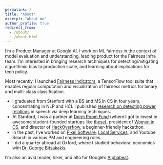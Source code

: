 ```yaml
---
permalink: /
title: "Aboot"
excerpt: "About me"
author_profile: true
redirect_from: 
  - /about/
  - /about.html
---
```

I’m a Product Manager at Google AI. I work on ML fairness in the context of model evaluation and understanding, leading product for the Fairness Infra team. I’m interested in bringing research techniques for detecting/mitigating algorithmic bias to production scale, and learning about implications for tech policy. 

Most recently, I launched [Fairness Indicators](https://ai.googleblog.com/2019/12/fairness-indicators-scalable.html), a TensorFlow tool suite that enables regular computation and visualization of fairness metrics for binary and multi-class classification. 

* I graduated from Stanford with a BS and MS in CS in four years, concentrating in NLP and HCI. I published [research on detecting power relations](https://www.aclweb.org/anthology/W18-4511/) in speech via deep learning techniques. 
* At Stanford, I was a partner at [Dorm Room Fund](https://medium.com/@dormroomfund/the-26-students-powering-entrepreneurship-meet-dorm-room-funds-new-partners-2a2d83d7c9f0) (where I got to invest in awesome student-founded startups like [these](https://www.dormroomfund.com/companies)), president of [Women in CS](https://medium.com/@stanford.wics/a-welcome-note-from-the-wics-presidents-9a8cb33827b0), and director of [HackOverflow](http://web.stanford.edu/group/wics/hackoverflow/spr2016/), a beginner-friendly hackathon. 
* In the past, I’ve worked on [Pixel Software](https://events.google.com/io/schedule/events/08837fc5-b49c-4ac5-b5d5-ff2bf3869a48), [Local Services](https://ads.google.com/local-services-ads/), and Youtube Search in various PM and engineering roles. 
* I did a quarter abroad at Oxford, where I studied behavioral economics with [Dr. George Bitsakakis](https://www.linkedin.com/in/georgebitsakakis/?originalSubdomain=uk).  

I’m also an avid reader, hiker, and alto for Google’s [Alphabeat](https://www.techapella.org/alphabeat). 

